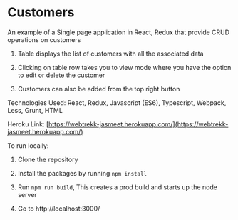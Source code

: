 # Customers
An example of a Single page application in React, Redux that provide  CRUD operations on customers

1) Table displays the list of customers with all the associated data

2) Clicking on table row takes you to view mode where you have the option to edit or delete the customer

3) Customers can also be added from the top right button

Technologies Used:
React, Redux, Javascript (ES6), Typescript, Webpack, Less, Grunt,  HTML

Heroku Link: [https://webtrekk-jasmeet.herokuapp.com/](https://webtrekk-jasmeet.herokuapp.com/)

To run locally:

1) Clone the repository

2) Install the packages by running `npm install`

3) Run `npm run build`, This creates a prod build and starts up the node server

4) Go to http://localhost:3000/
